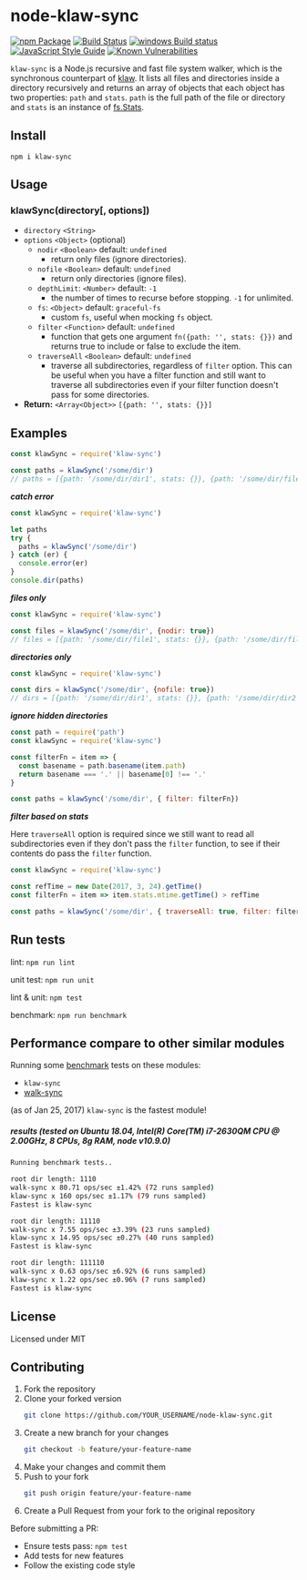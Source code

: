 node-klaw-sync
==============

[![npm Package](https://img.shields.io/npm/v/klaw-sync.svg?style=flat-square)](https://www.npmjs.com/package/klaw-sync)
[![Build Status](https://travis-ci.org/manidlou/node-klaw-sync.svg?branch=master)](https://travis-ci.org/manidlou/node-klaw-sync)
[![windows Build status](https://ci.appveyor.com/api/projects/status/braios34k6qw4h5p/branch/master?svg=true)](https://ci.appveyor.com/project/manidlou/node-klaw-sync/branch/master)
[![JavaScript Style Guide](https://img.shields.io/badge/code_style-standard-brightgreen.svg?style=flat-square)](https://standardjs.com)
[![Known Vulnerabilities](https://snyk.io/test/npm/klaw-sync/badge.svg?style=flat-square)](https://snyk.io/test/npm/klaw-sync)

`klaw-sync` is a Node.js recursive and fast file system walker, which is the synchronous counterpart of [klaw](https://github.com/jprichardson/node-klaw). It lists all files and directories inside a directory recursively and returns an array of objects that each object has two properties: `path` and `stats`. `path` is the full path of the file or directory and `stats` is an instance of [fs.Stats](https://nodejs.org/api/fs.html#fs_class_fs_stats).

Install
-------

    npm i klaw-sync

Usage
-----

### klawSync(directory[, options])

- `directory` `<String>`
- `options` `<Object>` (optional)
  - `nodir` `<Boolean>` default: `undefined`
    - return only files (ignore directories).
  - `nofile` `<Boolean>` default: `undefined`
    - return only directories (ignore files).
  - `depthLimit`: `<Number>` default: `-1`
    - the number of times to recurse before stopping. `-1` for unlimited.
  - `fs`: `<Object>` default: `graceful-fs`
    - custom `fs`, useful when mocking `fs` object.
  - `filter` `<Function>` default: `undefined`
    - function that gets one argument `fn({path: '', stats: {}})` and returns true to include or false to exclude the item.
  - `traverseAll` `<Boolean>` default: `undefined`
    - traverse all subdirectories, regardless of `filter` option. This can be useful when you have a filter function and still want to traverse all subdirectories even if your filter function doesn't pass for some directories.
- **Return:** `<Array<Object>>` `[{path: '', stats: {}}]`

Examples
--------

```js
const klawSync = require('klaw-sync')

const paths = klawSync('/some/dir')
// paths = [{path: '/some/dir/dir1', stats: {}}, {path: '/some/dir/file1', stats: {}}]
```

_**catch error**_

```js
const klawSync = require('klaw-sync')

let paths
try {
  paths = klawSync('/some/dir')
} catch (er) {
  console.error(er)
}
console.dir(paths)
```

_**files only**_

```js
const klawSync = require('klaw-sync')

const files = klawSync('/some/dir', {nodir: true})
// files = [{path: '/some/dir/file1', stats: {}}, {path: '/some/dir/file2', stats: {}}]
```

_**directories only**_

```js
const klawSync = require('klaw-sync')

const dirs = klawSync('/some/dir', {nofile: true})
// dirs = [{path: '/some/dir/dir1', stats: {}}, {path: '/some/dir/dir2', stats: {}}]
```

_**ignore hidden directories**_


```js
const path = require('path')
const klawSync = require('klaw-sync')

const filterFn = item => {
  const basename = path.basename(item.path)
  return basename === '.' || basename[0] !== '.'
}

const paths = klawSync('/some/dir', { filter: filterFn})
```

_**filter based on stats**_

Here `traverseAll` option is required since we still want to read all subdirectories even if they don't pass the `filter` function, to see if their contents do pass the `filter` function.

```js
const klawSync = require('klaw-sync')

const refTime = new Date(2017, 3, 24).getTime()
const filterFn = item => item.stats.mtime.getTime() > refTime

const paths = klawSync('/some/dir', { traverseAll: true, filter: filterFn })
```

Run tests
---------

lint: `npm run lint`

unit test: `npm run unit`

lint & unit: `npm test`

benchmark: `npm run benchmark`

Performance compare to other similar modules
-----------------------------------------------

Running some [benchmark](https://github.com/bestiejs/benchmark.js) tests on these modules:

- `klaw-sync`
- [walk-sync](https://github.com/joliss/node-walk-sync)

(as of Jan 25, 2017) `klaw-sync` is the fastest module!

##### results (tested on Ubuntu 18.04, Intel(R) Core(TM) i7-2630QM CPU @ 2.00GHz, 8 CPUs, 8g RAM, node v10.9.0)

```bash
Running benchmark tests..

root dir length: 1110
walk-sync x 80.71 ops/sec ±1.42% (72 runs sampled)
klaw-sync x 160 ops/sec ±1.17% (79 runs sampled)
Fastest is klaw-sync

root dir length: 11110
walk-sync x 7.55 ops/sec ±3.39% (23 runs sampled)
klaw-sync x 14.95 ops/sec ±0.27% (40 runs sampled)
Fastest is klaw-sync

root dir length: 111110
walk-sync x 0.63 ops/sec ±6.92% (6 runs sampled)
klaw-sync x 1.22 ops/sec ±0.96% (7 runs sampled)
Fastest is klaw-sync
```

License
-------

Licensed under MIT

Contributing
-----------

1. Fork the repository
2. Clone your forked version
   ```bash
   git clone https://github.com/YOUR_USERNAME/node-klaw-sync.git
   ```
3. Create a new branch for your changes
   ```bash
   git checkout -b feature/your-feature-name
   ```
4. Make your changes and commit them
5. Push to your fork
   ```bash
   git push origin feature/your-feature-name
   ```
6. Create a Pull Request from your fork to the original repository

Before submitting a PR:
- Ensure tests pass: `npm test`
- Add tests for new features
- Follow the existing code style
